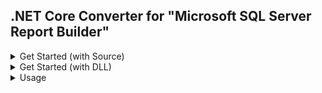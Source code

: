 ## .NET Core Converter for "Microsoft SQL Server Report Builder"

<details>
  <summary>Get Started (with Source)</summary>
  
  * * *
  
### Open "Visual Studio" and do respectively "File - Open - Project/Solution"
<img src="images/vs-1.png">

### Choose "ReportBuilder.csproj"
<img src="images/vs-2.png">

### Right click on your own Project, "Add - Project References"
<img src="images/vs-3.png">

### Check "ReportBuilder" and submit "OK"
<img src="images/vs-4.png">

* * *

</details>

<details>
  <summary>Get Started (with DLL)</summary>
  
### - Download Release <a href="https://github.com/karcan/ReportBuilder-Converter_.NET-CORE/releases">(Click)</a>

### - Create new project (Console Application / .NET Core 3.1)

### - Right click on "Console Application - Add - Project Reference"
<img src="images/vs-5.png">
<img src="images/vs-6.png">
  
  * * *
  
</details>

<details>
  <summary>Usage</summary>
  
  * * *
  
### Usage
```CSharp
// Create instance of ReportConverter
IReportConverter reportConverter = new ReportConverter();


/*
 * PDF
 * Create bytes of PDF.
 */
byte[] PDF = reportConverter.toByte(
    reportFilePath: @"D:\test.rdl",
    fileExtension: ReportExtension.PDF,
    paramValues: new Dictionary<string, string> { { "id", "4" } }
    );
// Create file from bytes.
File.WriteAllBytes("D:\\test\\test.pdf", PDF);

/*
 * Excel
 * Create bytes of Excel.
 */
byte[] Excel = reportConverter.toByte(
    reportFilePath: @"D:\test.rdl",
    fileExtension: ReportExtension.Excel,
    paramValues: new Dictionary<string, string> { { "id", "4" } }
    );
// Create file from bytes.
File.WriteAllBytes("D:\\test\\test.xls", Excel);

/*
 * Word
 * Create bytes of Word.
 */
byte[] Word = reportConverter.toByte(
      reportFilePath: @"D:\test.rdl",
      fileExtension: ReportExtension.Word,
      paramValues: new Dictionary<string, string> { { "id", "4" } }
      );
// Create file from bytes.
File.WriteAllBytes("D:\\test\\test.doc", Word);

/*
 * Image
 * Create bytes of Image.
 */
byte[] Image = reportConverter.toByte(
      reportFilePath: @"D:\test.rdl",
      fileExtension: ReportExtension.Image,
      paramValues: new Dictionary<string, string> { { "id", "4" } }
      );
// Create file from bytes.
File.WriteAllBytes("D:\\test\\test.jpg", Image);
```
</details>
